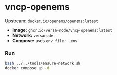 # vncp-openems

Upstream: `docker.io/openems/openems:latest`

- **Image:** `ghcr.io/versa-node/vncp-openems:latest`
- **Network:** `versanode`
- **Compose:** uses `env_file: .env`

### Run
```bash
bash ../../tools/ensure-network.sh
docker compose up -d
```


